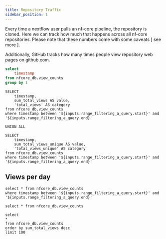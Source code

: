 ```yaml
---
title: Repository Traffic
sidebar_position: 1
---
```


Every time a nextflow user pulls an nf-core pipeline, the repository is cloned. Here we can track how much that happens across all nf-core repositories. Please note that these numbers come with some caveats [ see more ].

Additionally, GitHub tracks how many times people view repository web pages on github.com.

```sql view_days
select
    timestamp
from nfcore_db.view_counts
group by 1
```

<DateRange
    name=range_filtering_a_query
    data={view_days}
    dates=timestamp
    defaultValue="Last Year"
/>

<!-- TODO Git clones: All nf-core repositories  -->

```views_long_filtered
SELECT
    timestamp,
    sum_total_views AS value,
    'total_views' AS category
from nfcore_db.view_counts
where timestamp between '${inputs.range_filtering_a_query.start}' and '${inputs.range_filtering_a_query.end}'

UNION ALL

SELECT
    timestamp,
    sum_total_views_unique AS value,
    'total_views_unique' AS category
from nfcore_db.view_counts
where timestamp between '${inputs.range_filtering_a_query.start}' and '${inputs.range_filtering_a_query.end}'
```

<AreaChart
    data={views_long_filtered}
    x=timestamp
    y=value
    series=category
    title="Visitors: All nf-core repositories"
    subtitle="nf-core repository web views per day from {inputs.range_filtering_a_query.start} to {inputs.range_filtering_a_query.end}"
/>

## Views per day

<!-- https://github.com/nf-core/website/blob/33acd6a2fab2bf9251e14212ce731ef3232b5969/public_html/stats.php#L1423C29-L1423C42 -->

```views_by_day_filtered
select * from nfcore_db.view_counts
where timestamp between '${inputs.range_filtering_a_query.start}' and '${inputs.range_filtering_a_query.end}'
```

<CalendarHeatmap
    data={views_by_day_filtered}
    date=timestamp
    value=sum_total_views_unique
    title="Visitors: All nf-core repositories"
    subtitle="Unique views per day from {inputs.range_filtering_a_query.start} to {inputs.range_filtering_a_query.end}"
    legend=true
/>

```view_counts_summary
select * from nfcore_db.view_counts
```

```view_counts_summary_top100
select
*
from nfcore_db.view_counts
order by sum_total_views desc
limit 100
```